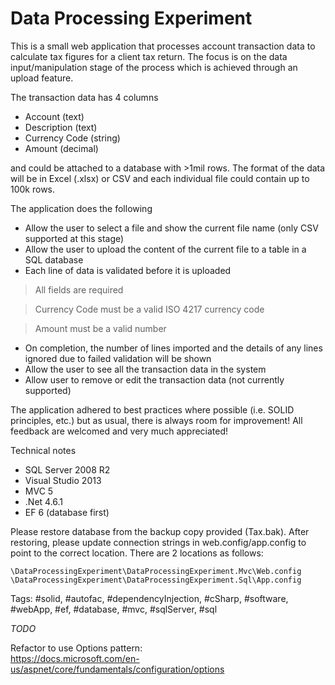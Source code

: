 # Data Processing Experiment

This is a small web application that processes account transaction data to calculate tax figures for a client tax return. The focus is on the data input/manipulation stage of the process which is achieved through an upload feature. 

The transaction data has 4 columns

- Account (text)
- Description (text)
- Currency Code (string)
- Amount (decimal) 

and could be attached to a database with >1mil rows. The format of the data will be in Excel (.xlsx) or CSV and each individual file could contain up to 100k rows.

The application does the following

- Allow the user to select a file and show the current file name (only CSV supported at this stage)
- Allow the user to upload the content of the current file to a table in a SQL database
- Each line of data is validated before it is uploaded

> All fields are required

> Currency Code must be a valid ISO 4217 currency code

> Amount must be a valid number

- On completion, the number of lines imported and the details of any lines ignored due to failed validation will be shown
- Allow the user to see all the transaction data in the system
- Allow user to remove or edit the transaction data (not currently supported)

The application adhered to best practices where possible (i.e. SOLID principles, etc.) but as usual, there is always room for improvement! All feedback are welcomed and very much appreciated!

Technical notes
- SQL Server 2008 R2
- Visual Studio 2013
- MVC 5
- .Net 4.6.1
- EF 6 (database first)

Please restore database from the backup copy provided (Tax.bak). After restoring, please update connection strings in web.config/app.config to point to the correct location. There are 2 locations as follows:

	\DataProcessingExperiment\DataProcessingExperiment.Mvc\Web.config
	\DataProcessingExperiment\DataProcessingExperiment.Sql\App.config
  
Tags: #solid, #autofac, #dependencyInjection, #cSharp, #software, #webApp, #ef, #database, #mvc, #sqlServer, #sql

*TODO*  
  
Refactor to use Options pattern:  
https://docs.microsoft.com/en-us/aspnet/core/fundamentals/configuration/options  
